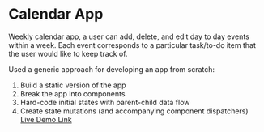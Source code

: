 # Calendar App

Weekly calendar app, a user can add, delete, and edit day to day events within a week. Each
event corresponds to a particular task/to-do item that the user would like to keep track of.

Used a generic approach for developing an app from scratch:

1. Build a static version of the app
2. Break the app into components
3. Hard-code initial states with parent-child data flow
4. Create state mutations (and accompanying component dispatchers)
   [Live Demo Link](https://ramon-carrillo.github.io/calendar-app/)
